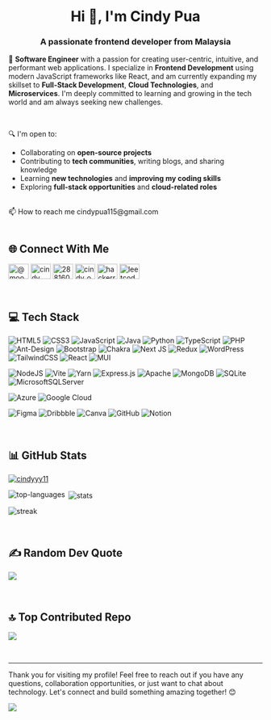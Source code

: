 <!--
**cindyyy11/cindyyy11** is a ✨ _special_ ✨ repository because its `README.md` (this file) appears on your GitHub profile.

Here are some ideas to get you started:

- 🔭 I’m currently working on ...
- 🌱 I’m currently learning ...
- 👯 I’m looking to collaborate on ...
- 🤔 I’m looking for help with ...
- 💬 Ask me about ...
- 📫 How to reach me: ...
- 😄 Pronouns: ...
- ⚡ Fun fact: ...
-->

<h1 align="center">Hi 👋, I'm Cindy Pua</h1>
<h3 align="center">A passionate frontend developer from Malaysia</h3>

🚀 **Software Engineer** with a passion for creating user-centric, intuitive, and performant web applications. I specialize in **Frontend Development** using modern JavaScript frameworks like React, and am currently expanding my skillset to **Full-Stack Development**, **Cloud Technologies**, and **Microservices**. I'm deeply committed to learning and growing in the tech world and am always seeking new challenges. <br/>

<br/>

🔍 I'm open to:
- Collaborating on **open-source projects** 
- Contributing to **tech communities**, writing blogs, and sharing knowledge  
- Learning **new technologies** and **improving my coding skills** 
- Exploring **full-stack opportunities** and **cloud-related roles**<br/>
<br/>
📫 How to reach me cindypua115@gmail.com <br/>

<br/>

## 🌐 Connect With Me
<p align="left">
<a href="https://dev.to/@moon1354" target="blank"><img align="center" src="https://raw.githubusercontent.com/rahuldkjain/github-profile-readme-generator/master/src/images/icons/Social/devto.svg" alt="@moon1354" height="30" width="40" /></a>
<a href="https://linkedin.com/in/cindypua" target="blank"><img align="center" src="https://raw.githubusercontent.com/rahuldkjain/github-profile-readme-generator/master/src/images/icons/Social/linked-in-alt.svg" alt="cindy pua" height="30" width="40" /></a>
<a href="https://stackoverflow.com/users/28816077" target="blank"><img align="center" src="https://raw.githubusercontent.com/rahuldkjain/github-profile-readme-generator/master/src/images/icons/Social/stack-overflow.svg" alt="28816077" height="30" width="40" /></a>
<a href="https://instagram.com/cindy_ontheroad11" target="blank"><img align="center" src="https://raw.githubusercontent.com/rahuldkjain/github-profile-readme-generator/master/src/images/icons/Social/instagram.svg" alt="cindy_ontheroad11" height="30" width="40" /></a>
<a href="https://www.hackerrank.com/cindyqi0511" target="blank"><img align="center" src="https://raw.githubusercontent.com/rahuldkjain/github-profile-readme-generator/master/src/images/icons/Social/hackerrank.svg" alt="hackerrank" height="30" width="40" /></a>
<a href="https://www.leetcode.com/moon_cindy" target="blank"><img align="center" src="https://raw.githubusercontent.com/rahuldkjain/github-profile-readme-generator/master/src/images/icons/Social/leet-code.svg" alt="leetcode" height="30" width="40" /></a>
</p>

<br/>

## 💻 Tech Stack
<!--Frontend Development-->
![HTML5](https://img.shields.io/badge/html5-%23E34F26.svg?style=for-the-badge&logo=html5&logoColor=white)
![CSS3](https://img.shields.io/badge/css3-%231572B6.svg?style=for-the-badge&logo=css3&logoColor=white)
![JavaScript](https://img.shields.io/badge/javascript-%23323330.svg?style=for-the-badge&logo=javascript&logoColor=%23F7DF1E) 
![Java](https://img.shields.io/badge/java-%23ED8B00.svg?style=for-the-badge&logo=openjdk&logoColor=white) 
![Python](https://img.shields.io/badge/python-3670A0?style=for-the-badge&logo=python&logoColor=ffdd54) 
![TypeScript](https://img.shields.io/badge/typescript-%23007ACC.svg?style=for-the-badge&logo=typescript&logoColor=white)
![PHP](https://img.shields.io/badge/php-%23777BB4.svg?style=for-the-badge&logo=php&logoColor=white) 
![Ant-Design](https://img.shields.io/badge/-AntDesign-%230170FE?style=for-the-badge&logo=ant-design&logoColor=white) 
![Bootstrap](https://img.shields.io/badge/bootstrap-%238511FA.svg?style=for-the-badge&logo=bootstrap&logoColor=white) 
![Chakra](https://img.shields.io/badge/chakra-%234ED1C5.svg?style=for-the-badge&logo=chakraui&logoColor=white) 
![Next JS](https://img.shields.io/badge/Next-black?style=for-the-badge&logo=next.js&logoColor=white) 
![Redux](https://img.shields.io/badge/redux-%23593d88.svg?style=for-the-badge&logo=redux&logoColor=white) 
![WordPress](https://img.shields.io/badge/WordPress-%23117AC9.svg?style=for-the-badge&logo=WordPress&logoColor=white)
![TailwindCSS](https://img.shields.io/badge/tailwindcss-%2338B2AC.svg?style=for-the-badge&logo=tailwind-css&logoColor=white)
![React](https://img.shields.io/badge/react-%2320232a.svg?style=for-the-badge&logo=react&logoColor=%2361DAFB) 
![MUI](https://img.shields.io/badge/MUI-%230081CB.svg?style=for-the-badge&logo=mui&logoColor=white)
<!--Backend Development-->
![NodeJS](https://img.shields.io/badge/node.js-6DA55F?style=for-the-badge&logo=node.js&logoColor=white)
![Vite](https://img.shields.io/badge/vite-%23646CFF.svg?style=for-the-badge&logo=vite&logoColor=white) 
![Yarn](https://img.shields.io/badge/yarn-%232C8EBB.svg?style=for-the-badge&logo=yarn&logoColor=white) 
![Express.js](https://img.shields.io/badge/express.js-%23404d59.svg?style=for-the-badge&logo=express&logoColor=%2361DAFB)
![Apache](https://img.shields.io/badge/apache-%23D42029.svg?style=for-the-badge&logo=apache&logoColor=white)
![MongoDB](https://img.shields.io/badge/MongoDB-%234ea94b.svg?style=for-the-badge&logo=mongodb&logoColor=white)
![SQLite](https://img.shields.io/badge/sqlite-%2307405e.svg?style=for-the-badge&logo=sqlite&logoColor=white) 
![MicrosoftSQLServer](https://img.shields.io/badge/Microsoft%20SQL%20Server-CC2927?style=for-the-badge&logo=microsoft%20sql%20server&logoColor=white) 
<!--Cloud and DevOps-->
![Azure](https://img.shields.io/badge/azure-%230072C6.svg?style=for-the-badge&logo=microsoftazure&logoColor=white) 
![Google Cloud](https://img.shields.io/badge/GoogleCloud-%234285F4.svg?style=for-the-badge&logo=google-cloud&logoColor=white) 
<!--Tools & Design-->
![Figma](https://img.shields.io/badge/figma-%23F24E1E.svg?style=for-the-badge&logo=figma&logoColor=white) 
![Dribbble](https://img.shields.io/badge/Dribbble-EA4C89?style=for-the-badge&logo=dribbble&logoColor=white)
![Canva](https://img.shields.io/badge/Canva-%2300C4CC.svg?style=for-the-badge&logo=Canva&logoColor=white) 
![GitHub](https://img.shields.io/badge/github-%23121011.svg?style=for-the-badge&logo=github&logoColor=white)
![Notion](https://img.shields.io/badge/Notion-%23000000.svg?style=for-the-badge&logo=notion&logoColor=white) 

<br/>

## 📊 GitHub Stats
<p align="left"> <a href="https://github-profile-trophy.vercel.app/?username=cindyyy11&theme=transparent&no-frame=false&no-bg=true&margin-w=4"><img src="https://github-profile-trophy.vercel.app/?username=cindyyy11" alt="cindyyy11" /></a> </p>


<p><img align="left" src="https://github-readme-stats.vercel.app/api/top-langs/?username=cindyyy11&theme=transparent&hide_border=false&include_all_commits=true&count_private=true&layout=compact" alt="top-languages" /></p>

<p>&nbsp;<img align="center" src="https://github-readme-stats.vercel.app/api?username=cindyyy11&show_icons=true&theme=default&hide_border=false&include_all_commits=true&count_private=true" alt="stats" /></p>

<p><img align="center" src="https://github-readme-streak-stats.herokuapp.com/?user=cindyyy11&" alt="streak" /></p>

<br/>

## ✍️ Random Dev Quote
![](https://quotes-github-readme.vercel.app/api?type=vetical&theme=light)

<br/>

## 🔝 Top Contributed Repo
![](https://github-contributor-stats.vercel.app/api?username=cindyyy11&limit=5&theme=default_repocard&combine_all_yearly_contributions=true)

<br/>

---
Thank you for visiting my profile! Feel free to reach out if you have any questions, collaboration opportunities, or just want to chat about technology. Let's connect and build something amazing together! 😊<br/>

[![](https://visitcount.itsvg.in/api?id=cindyyy11&icon=10&color=13)](https://visitcount.itsvg.in)


